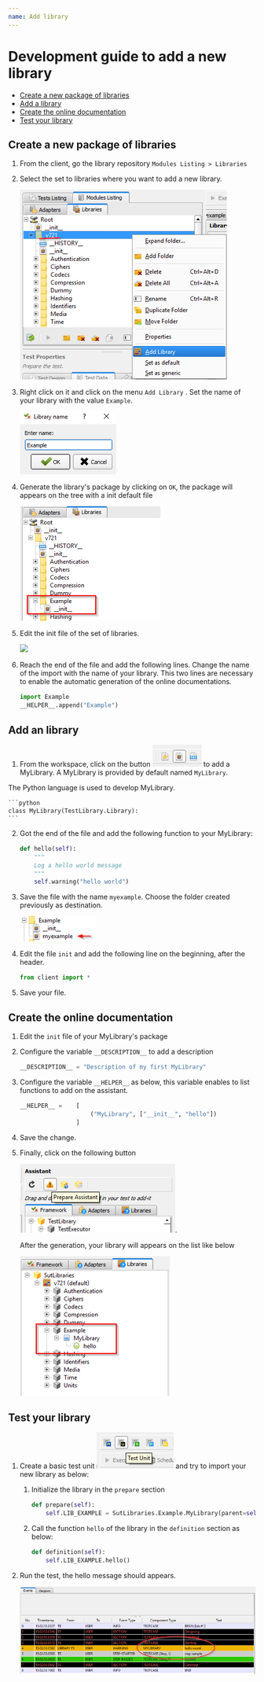 ```yaml
---
name: Add library
---
```


# Development guide to add a new library

* [Create a new package of libraries](new_library#create-a-new-package-of-libraries)
* [Add a library](new_library#add-an-library)
* [Create the online documentation](new_library#create-the-online-documentation)
* [Test your library](new_library#test-your-library)

## Create a new package of libraries

1. From the client, go the library repository `Modules Listing > Libraries`

2. Select the set to libraries where you want to add a new library. 

    ![](/docs/images/client_libraries.png)
    
3. Right click on it and click on the menu `Add Library` . Set the name of your library with the value `Example`.

    ![](/docs/images/library_name.png)

4. Generate the library's package by clicking on `OK`, the package will appears on the tree with a init default file

    ![](/docs/images/libraries_listing.png)

5. Edit the init file of the set of libraries. 

    ![](/docs/images/libraries_init.png)

6. Reach the end of the file and add the following lines. Change the name of the import with the name of your library. This two lines are necessary to enable the automatic generation of the online documentations.
    
    ```python
    import Example
    __HELPER__.append("Example")
    ```
    
## Add an library

1. From the workspace, click on the button ![](/docs/images/new_library.png) to add a MyLibrary. A MyLibrary is provided by default named `MyLibrary`.

The Python language is used to develop MyLibrary.

    ```python
    class MyLibrary(TestLibrary.Library):
    ```
  
2. Got the end of the file and add the following function to your MyLibrary:

    ```python
	def hello(self):
		"""
		Log a hello world message
		"""
		self.warning("hello world")
    ```
    
3. Save the file with the name `myexample`. Choose the folder created previously as destination.

    ![](/docs/images/library_class.png)

4. Edit the file `init` and add the following line on the beginning, after the header.
    
    ```python
    from client import *
    ```

5. Save your file.

## Create the online documentation

1. Edit the `init` file of your MyLibrary's package

2. Configure the variable `__DESCRIPTION__` to add a description

    ```python
    __DESCRIPTION__ = "Description of my first MyLibrary"
    ```
3. Configure the variable `__HELPER__` as below, this variable enables to list functions to add on the assistant.

    ```python
    __HELPER__ =    [
                        ("MyLibrary", ["__init__", "hello"])
                    ]
    ```
    
4. Save the change.

5. Finally, click on the following button 
    
    ![](/docs/images/client_assistant.png). 
    
    After the generation, your library will appears on the list like below

    ![](/docs/images/client_assistant_libraries.png)

## Test your library

1. Create a basic test unit ![](/docs/images/client_tux.png) and try to import your new library as below:

    1. Initialize the library in the `prepare` section
    
        ```python
        def prepare(self):
            self.LIB_EXAMPLE = SutLibraries.Example.MyLibrary(parent=self, debug=input('DEBUG'))
        ```
  
    2. Call the function `hello` of the library in the `definition` section as below:
    
        ```python
        def definition(self):
            self.LIB_EXAMPLE.hello()
        ```
5. Run the test, the hello message should appears.

    ![](/docs/images/client_result_events_lib.png)
